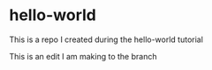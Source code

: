 # hello-world
This is a repo I created during the hello-world tutorial

This is an edit I am making to the branch

